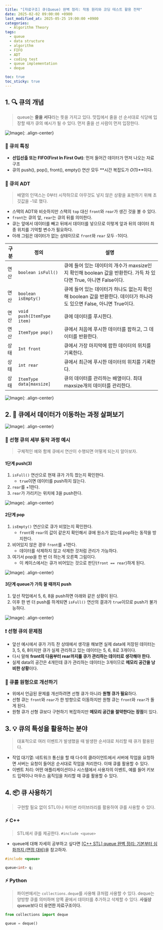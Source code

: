 ```yaml
---
title: "[자료구조] 큐(Queue) 완벽 정리: 작동 원리와 코딩 테스트 활용 전략"
date: 2025-02-02 09:00:00 +0900
last_modified_at: 2025-05-25 19:00:00 +0900
categories: 
  - Algorithm Theory
tags:
  - queue
  - data structure
  - algorithm
  - FIFO
  - ADT
  - coding test
  - queue implementation
  - deque

toc: true
toc_sticky: true
---
```


## 1. 🔍 큐의 개념

> queue는 **줄을 서다**라는 뜻을 가지고 있다. 맛집에서 줄을 선 순서대로 식당에 입장할 때가 큐의 예시가 될 수 있다. 먼저 줄을 선 사람이 먼저 입장한다.

![Image](https://github.com/user-attachments/assets/bc648c64-b178-4004-8aef-b1f23bd6b100){: .align-center}

### 💯 큐의 특징

- **선입선출 또는 FIFO(First In First Out)**: 먼저 들어간 데이터가 먼저 나오는 자료구조
- 큐의 push(), pop(), front(), empty() 연산 모두 **시간 복잡도가 $O(1)$**이다.

### 📝 큐의 ADT

> 배열의 인덱스는 0부터 시작하므로 아무것도 넣지 않은 상황을 표현하기 위해 초깃값을 -1로 했다.

- 스택의 ADT와 비슷하지만 스택의 `top` 대신 `front`와 `rear`가 생긴 것을 볼 수 있다.
- `front`는 큐의 앞, `rear`는 큐의 뒤를 의미한다.
- 큐는 앞에서 데이터를 빼고 뒤에서 데이터를 넣으므로 이렇게 앞과 뒤의 데이터 최종 위치를 기억할 변수가 필요하다.
- 아래 그림은 데이터가 없는 상태이므로 `front`와 `rear` 모두 -1이다.

| 구분  | 정의                         | 설명                                                                           |
| --- | -------------------------- | ---------------------------------------------------------------------------- |
| 연산  | `boolean isFull()`         | 큐에 들어 있는 데이터의 개수가 maxsize인지 확인해 boolean 값을 반환한다. 가득 차 있다면 True, 아니면 False이다. |
| 연산  | `boolean isEmpty()`        | 큐에 들어 있는 데이터가 하나도 없는지 확인해 boolean 값을 반환한다. 데이터가 하나라도 있으면 False, 아니면 True이다.  |
| 연산  | `void push(ItemType item)` | 큐에 데이터를 푸시한다.                                                                |
| 연산  | `ItemType pop()`           | 큐에서 처음에 푸시한 데이터를 팝하고, 그 데이터를 반환한다.                                           |
| 상태  | `Int front`                | 큐에서 가장 마지막에 팝한 데이터의 위치를 기록한다.                                                |
| 상태  | `int rear`                 | 큐에서 최근에 푸시한 데이터의 위치를 기록한다.                                                   |
| 상태  | `ItemType data[maxsize]`   | 큐의 데이터를 관리하는 배열이다. 최대 maxsize개의 데이터를 관리한다.                                   |

![Image](https://github.com/user-attachments/assets/4f9ef92f-a163-4df4-bf65-75e2cdc1bc7e){: .align-center}

## 2. 🎨 큐에서 데이터가 이동하는 과정 살펴보기

![Image](https://github.com/user-attachments/assets/f16a00c4-217e-4302-83dc-7caf15928be6){: .align-center}

### 🧠 선형 큐의 세부 동작 과정 예시

> 구체적인 예와 함께 큐에서 연산이 수행되면 어떻게 되는지 알아보자.

#### 1단계 push(3)

1. `isFull()` 연산으로 현재 큐가 가득 찼는지 확인한다.
	- `true`이면 데이터를 push하지 않는다.
2. `rear`를 +1한다.
3. `rear`가 가리키는 위치에 3을 push한다.

![Image](https://github.com/user-attachments/assets/9dc8c64b-7149-4a95-a9ee-0a2432ebceff){: .align-center}

#### 2단계 pop

1. `isEmpty()` 연산으로 큐가 비었는지 확인한다.
	- `front`와 `rear`의 값이 같은지 확인해서 큐에 원소가 없는데 pop하는 동작을 방지한다.
2. 비어있지 않은 경우 `front`를 +1한다.
	- 데이터를 삭제하지 않고 삭제한 것처럼 관리가 가능하다.
3. 여기서 pop을 한 번 더 하는게 오른쪽 그림이다.
	- 이 케이스에서는 큐가 비어있는 것으로 판단(`front == rear`)하게 된다.

![Image](https://github.com/user-attachments/assets/f8bca4ec-897b-451d-b0cf-fcc7f38d8335){: .align-center}

#### 3단계 queue가 가득 찰 때까지 push

1. 앞선 작업에서 5, 6, 8을 push하면 아래와 같은 상황이 된다.
2. 이후 한 번 더 push를 하게되면 `isFull()` 연산의 결과가 `true`이므로 push가 불가능하다.

![Image](https://github.com/user-attachments/assets/a7a058a8-1e92-4aaa-a835-34b287c9e9a3){: .align-center}

### ❗ 선형 큐의 문제점

- 앞선 예시에서 큐가 가득 찬 상태에서 생각을 해보면 실제 data에 저장된 데이터는 3, 5, 6, 8이지만 큐가 실제 관리하고 있는 데이터는 5, 6, 8로 3개이다.
- 다시 말해 **front의 다음부터 rear까지를 큐가 관리하는 데이터로 생각해야 한다.**
- 실제 data의 공간은 4개인데 큐가 관리하는 데이터는 3개이므로 **메모리 공간을 낭비한 상황**이다.

### 🚀 큐를 원형으로 개선하기

- 위에서 언급된 문제를 개선하려면 선형 큐가 아니라 **원형 큐가 필요**하다.
- 선형 큐는 `front`와 `rear`가 한 방향으로 이동하지만 원형 큐는 `front`와 `rear`가 돌게 된다.
- 원형 큐가 선형 큐보다 구현하기 복잡하지만 **메모리 공간을 절약한다는 장점**이 있다.

## 3. 💡 큐의 특성을 활용하는 분야

> 대표적으로 여러 이벤트가 발생했을 때 발생한 순서대로 처리할 때 큐가 활용된다.

- 작업 대기열: 네트워크 통신을 할 때 다수의 클라이언트에서 서버에 작업을 요청하면 서버는 요청이 들어온 순서대로 작업을 처리한다. 이때 큐를 활용할 수 있다.
- 이벤트 처리: 어떤 애플리케이션이나 시스템에서 사용자의 이벤트, 예를 들어 키보드 입력이나 마우스 움직임을 처리할 때 큐를 활용할 수 있다.

## 4. 📦 큐 사용하기

> 구현할 필요 없이 STL이나 파이썬 라이브러리를 활용하여 큐를 사용할 수 있다.

### ⚡ C++

> STL에서 큐를 제공한다. `#include <queue>`

- queue에 대해 자세히 공부하고 싶다면 [[C++ STL] queue 완벽 정리: 기본부터 심화까지 (면접 대비)](../../stl/queue/)을 참고하자.

```cpp
#include <queue>

queue<int> q;
```

### ⚡ Python

> 파이썬에서는 `collections.deque`를 사용해 큐처럼 사용할 수 있다. deque는 양방향 큐를 의미하며 양쪽 끝에서 데이터를 추가하고 삭제할 수 있다. **사실상 queue보다 더 유연한 자료구조이다.**

```python
from collections import deque

queue = deque()
```
